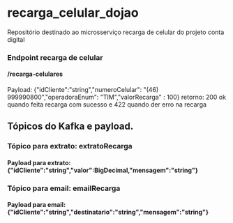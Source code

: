 # recarga_celular_dojao
Repositório destinado ao microsserviço recarga de celular do projeto conta digital

### Endpoint recarga de celular
#### /recarga-celulares
 Payload: {"idCliente":"string","numeroCelular": "(46) 999990800","operadoraEnum": "TIM","valorRecarga" : 100}
 retorno: 200 ok quando feita recarga com sucesso e 422 quando der erro na recarga 
## Tópicos do Kafka e payload.
###	Tópico para extrato: 	extratoRecarga
#### Payload para extrato: {"idCliente":"string","valor":BigDecimal,"mensagem":"string"}
###	Tópico para email:		emailRecarga
#### Payload para email: {"idCliente":"string","destinatario":"string","mensagem":"string"} 
